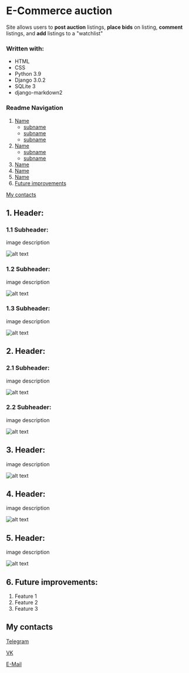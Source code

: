 # E-Commerce auction

Site allows users to **post auction** listings, **place bids** on listing, **comment** listings, and **add** listings to a "watchlist"
### Written with:

- HTML
- CSS
- Python 3.9
- Django 3.0.2
- SQLite 3
- django-markdown2
### Readme Navigation

1. [Name](#1-header)
   - [subname](#11-subheader)
   - [subname](#12-subheader)
   - [subname](#13-subheader)
2. [Name](#2-header)
   - [subname](#21-subheader)
   - [subname](#22-subheader)
3. [Name](#3-header)
4. [Name](#4-header)
5. [Name](#5-header)
6. [Future improvements](#6-future-improvements)

[My contacts](#my-contacts)

## 1. Header:

### 1.1 Subheader:

image description

![alt text](/readmedia/default.png)

### 1.2 Subheader:

image description

![alt text](/readmedia/default.png)

### 1.3 Subheader:

image description

![alt text](/readmedia/default.png)

## 2. Header:

### 2.1 Subheader:

image description

![alt text](/readmedia/default.png)

### 2.2 Subheader:

image description

![alt text](/readmedia/default.png)

## 3. Header:

image description

![alt text](/readmedia/default.png)

## 4. Header:

image description

![alt text](/readmedia/default.png)

## 5. Header:

image description

![alt text](/readmedia/default.png)

## 6. Future improvements:

1. Feature 1
2. Feature 2
3. Feature 3

## My contacts

[Telegram](https://t.me/vincvader)

[VK](https://vk.com/vincvader)

[E-Mail](mailto:vincvader@mail.ru)
